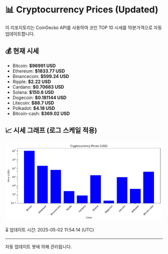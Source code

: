 
# 📊 Cryptocurrency Prices (Updated)

이 리포지토리는 CoinGecko API를 사용하여 코인 TOP 10 시세를 10분가격으로 자동 업데이트합니다.

## 💰 현재 시세
- Bitcoin: **$96991 USD**
- Ethereum: **$1833.77 USD**
- Binancecoin: **$599.24 USD**
- Ripple: **$2.22 USD**
- Cardano: **$0.70683 USD**
- Solana: **$150.6 USD**
- Dogecoin: **$0.181144 USD**
- Litecoin: **$88.7 USD**
- Polkadot: **$4.18 USD**
- Bitcoin-cash: **$369.02 USD**

## 📈 시세 그래프 (로그 스케일 적용)
![Crypto Prices](crypto_prices.png)

⏳ 업데이트 시간: 2025-05-02 11:54:14 (UTC)

---
자동 업데이트 봇에 의해 관리됩니다.
